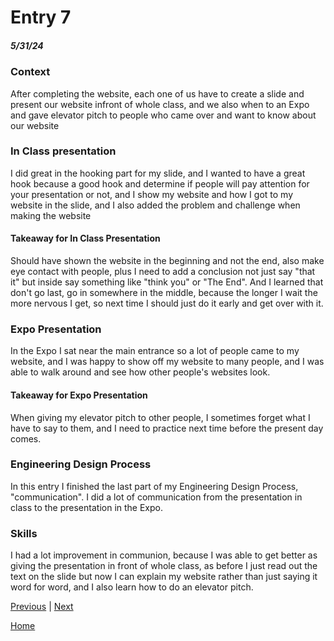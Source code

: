 # Entry 7
##### 5/31/24






### Context
After completing the website, each one of us have to create a slide and present our website infront of whole class, and we also when to an Expo and gave elevator pitch to people who came over and want to know about our website




### In Class presentation




I did great in the hooking part for my slide, and I wanted to have a great hook because a good hook and determine if people will pay attention for your presentation or not, and I show my website and how I got to my website in the slide, and I also added the problem and challenge when making the website




#### Takeaway for In Class Presentation




Should have shown the website in the beginning and not the end, also make eye contact with people, plus I need to add a conclusion not just say "that it" but inside say something like "think you" or "The End". And I learned that don't go last, go in somewhere in the middle, because the longer I wait the more nervous I get, so next time I should just do it early and get over with it.




### Expo Presentation




In the Expo I sat near the main entrance so a lot of people came to my website, and I was happy to show off my website to many people, and I was able to walk around and see how other people's websites look.




#### Takeaway for Expo Presentation




When giving my elevator pitch to other people, I sometimes forget what I have to say to them, and I need to practice next time before the present day comes.


### Engineering Design Process


In this entry I finished the last part of my Engineering Design Process, "communication". I did a lot of communication from the presentation in class to the presentation in the Expo.


### Skills


I had a lot improvement in communion, because I was able to get better as giving the presentation in front of whole class, as before I just read out the text on the slide but now I can explain my website rather than just saying it word for word, and I also learn how to do an elevator pitch.










[Previous](entry06.md) | [Next](entry08.md)




[Home](../README.md)







